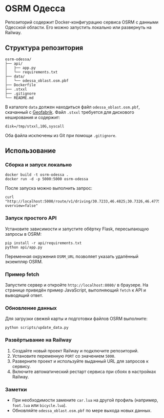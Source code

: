 # OSRM Одесса

Репозиторий содержит Docker-конфигурацию сервиса OSRM с данными Одесской области. Его можно запустить локально или развернуть на Railway.

## Структура репозитория
```
osrm-odessa/
├── api/
│   ├── app.py
│   └── requirements.txt
├── data/
│   └── odessa_oblast.osm.pbf
├── Dockerfile
├── .stxxl
├── .gitignore
└── README.md
```

В каталоге `data` должен находиться файл `odessa_oblast.osm.pbf`, скачанный с [Geofabrik](https://download.geofabrik.de/). Файл `.stxxl` требуется для дискового кеширования и содержит:

```
disk=/tmp/stxxl,10G,syscall
```

Оба файла исключены из Git при помощи `.gitignore`.

## Использование
### Сборка и запуск локально
```
docker build -t osrm-odessa .
docker run -d -p 5000:5000 osrm-odessa
```
После запуска можно выполнить запрос:
```
curl "http://localhost:5000/route/v1/driving/30.7233,46.4825;30.7326,46.4775?overview=false"
```

### Запуск простого API
Установите зависимости и запустите обёртку Flask, пересылающую запросы в OSRM:
```
pip install -r api/requirements.txt
python api/app.py
```
Переменная окружения `OSRM_URL` позволяет указать удалённый экземпляр OSRM.

### Пример fetch
Запустите сервер и откройте `http://localhost:8080/` в браузере. На странице приведён пример JavaScript, выполняющий `fetch` к API и выводящий ответ.

### Обновление данных
Для загрузки свежей карты и подготовки файлов OSRM выполните:
```
python scripts/update_data.py
```

### Развёртывание на Railway
1. Создайте новый проект Railway и подключите репозиторий.
2. Установите переменную `PORT` со значением `5000`.
3. Разверните проект и используйте выданный URL для запросов к сервису.
4. Включите автоматический рестарт сервиса при сбоях в настройках Railway.

### Заметки
- При необходимости замените `car.lua` на другой профиль (например, `foot.lua` или `bicycle.lua`).
- Обновляйте `odessa_oblast.osm.pbf` по мере выхода новых данных.

